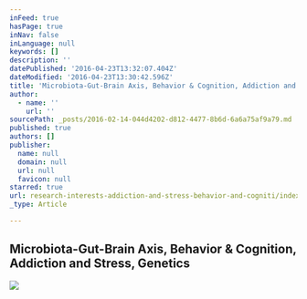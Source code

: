 ```yaml
---
inFeed: true
hasPage: true
inNav: false
inLanguage: null
keywords: []
description: ''
datePublished: '2016-04-23T13:32:07.404Z'
dateModified: '2016-04-23T13:30:42.596Z'
title: 'Microbiota-Gut-Brain Axis, Behavior & Cognition, Addiction and Stress, Genetics'
author:
  - name: ''
    url: ''
sourcePath: _posts/2016-02-14-044d4202-d812-4477-8b6d-6a6a75af9a79.md
published: true
authors: []
publisher:
  name: null
  domain: null
  url: null
  favicon: null
starred: true
url: research-interests-addiction-and-stress-behavior-and-cogniti/index.html
_type: Article

---
```

## Microbiota-Gut-Brain Axis, Behavior & Cognition, Addiction and Stress, Genetics
![](https://the-grid-user-content.s3-us-west-2.amazonaws.com/4b64ede1-0fab-43ca-b48b-f8f47428798e.jpg)